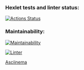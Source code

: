 ### Hexlet tests and linter status:
[![Actions Status](https://github.com/ilnur88/python-project-lvl1/workflows/hexlet-check/badge.svg)](https://github.com/ilnur88/python-project-lvl1/actions)

### Maintainability:
[![Maintainability](https://api.codeclimate.com/v1/badges/a99a88d28ad37a79dbf6/maintainability)](https://codeclimate.com/github/codeclimate/codeclimate/maintainability)

[![Linter](https://github.com/ilnur88/python-project-lvl1/actions/workflows/linter.yml/badge.svg)](https://github.com/ilnur88/python-project-lvl1/actions/workflows/linter.yml)

[Asciinema](https://asciinema.org/a/461928)